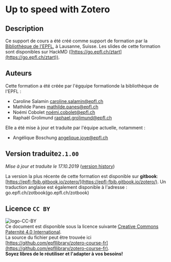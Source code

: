 # Up to speed with Zotero

## Description
Ce support de cours a été créé comme support de formation par la [Bibliothèque de l'EPFL](https://www.epfl.ch/campus/library/fr/bibliotheque/), à Lausanne, Suisse. Les slides de cette formation sont disponibles sur HackMD ([https://go.epfl.ch/ztart](https://go.epfl.ch/ztart)).

## Auteurs

Cette formation a été créée par l'égquipe formationde la bibliothèque de l'EPFL :   
+ Caroline Salamin [caroline.salamin@epfl.ch](mailto:caroline.salamin@epfl.ch)   
+ Mathilde Panes [mathilde.panes@epfl.ch](mailto:mathilde.panes@epfl.ch)   
+ Noémi Cobolet [noémi.cobolet@epfl.ch](mailto:noémi.cobolet@epfl.ch)   
+ Raphaël Grolimund [raphael.grolimund@epfl.ch](mailto:raphael.grolimund@epfl.ch)

Elle a été mise à jour et traduite par l'équipe actuelle, notamment : 

+ Angélique Boschung [angelique.joye@epfl.ch](mailto:angelique.joye@epfl.ch)

## Version traduite`2.1.00`

*Mise à jour et traduite le 17.10.2019* ([version history](X-references.md))

La version la plus récente de cette formation est disponible sur **gitbook**: [https://epfl-fbib.gitbook.io/zotero/](https://epfl-fbib.gitbook.io/zotero/).
Un traduction anglaise est également disponible à l'adresse : go.epfl.ch/zotbook(go.epfl.ch/zotbook)


## Licence `CC BY`
![logo-CC-BY](img/cc-by.svg)   
Ce document est disponible sous la licence suivante  [Creative Commons Paternité 4.0 International](http://creativecommons.org/licenses/by/4.0/deed.fr).   
La source du fichier peut être trouvée ici [https://github.com/epfllibrary/zotero-course-fr](https://github.com/epfllibrary/zotero-course-fr).   
**Soyez libres de le réutiliser et l'adapter à vos besoins!**   
